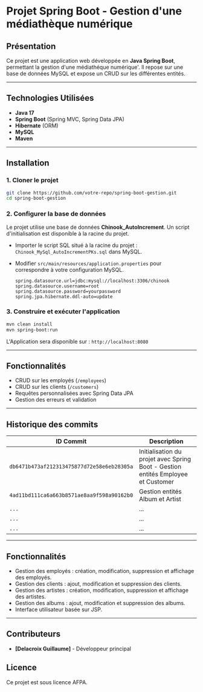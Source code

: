 # Projet Spring Boot - Gestion d'une médiathèque numérique

## Présentation

Ce projet est une application web développée en **Java Spring Boot**, permettant la gestion d'une médiathéque numérique'. Il repose sur une base de données MySQL et expose un CRUD sur les différentes entités.

---

## Technologies Utilisées

- **Java 17**
- **Spring Boot** (Spring MVC, Spring Data JPA)
- **Hibernate** (ORM)
- **MySQL**
- **Maven**

---

## Installation

### 1. Cloner le projet

```bash
git clone https://github.com/votre-repo/spring-boot-gestion.git
cd spring-boot-gestion
```

### 2. Configurer la base de données

Le projet utilise une base de données **Chinook_AutoIncrement**. Un script d'initialisation est disponible à la racine du projet.

- Importer le script SQL situé à la racine du projet : `Chinook_MySql_AutoIncrementPKs.sql` dans MySQL.
- Modifier `src/main/resources/application.properties` pour correspondre à votre configuration MySQL.

  ```properties
  spring.datasource.url=jdbc:mysql://localhost:3306/chinook
  spring.datasource.username=root
  spring.datasource.password=yourpassword
  spring.jpa.hibernate.ddl-auto=update
  ```

### 3. **Construire et exécuter l'application**

```bash
mvn clean install
mvn spring-boot:run
```

L'Application sera disponible sur : `http://localhost:8080`

---

## Fonctionnalités

- CRUD sur les employés (`/employees`)
- CRUD sur les clients (`/customers`)
- Requêtes personnalisées avec Spring Data JPA
- Gestion des erreurs et validation

---

## Historique des commits

| ID Commit                                  | Description                                                                      |
| ------------------------------------------ | -------------------------------------------------------------------------------- |
| `db6471b473af212313475877d72e58e6eb28305a` | Initialisation du projet avec Spring Boot - Gestion entités Employee et Customer |
| `4ad11bd111ca6a663b8571ae8aa9f598a90162b0` | Gestion entités Album et Artist                                                  |
| `...`                                      | ...                                                                              |
| `...`                                      | ...                                                                              |
| `...`                                      | ...                                                                              |

---

## Fonctionnalités

- Gestion des employés : création, modification, suppression et affichage des employés.
- Gestion des clients : ajout, modification et suppression des clients.
- Gestion des artistes : création, modification, suppression et affichage des artistes.
- Gestion des albums : ajout, modification et suppression des albums.
- Interface utilisateur basée sur JSP.

---

## Contributeurs

- **[Delacroix Guillaume]** - Développeur principal

## Licence

Ce projet est sous licence AFPA.

